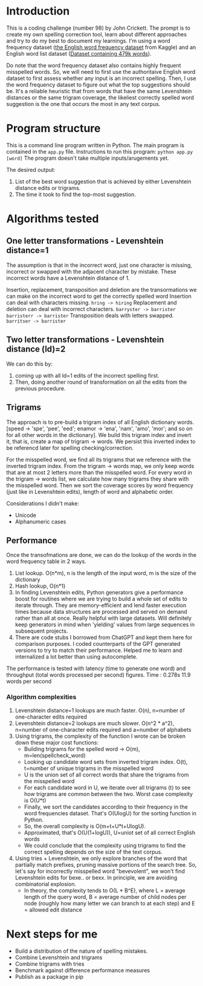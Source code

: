 # Introduction
This is a coding challenge (number 98) by John Crickett. The prompt is to create my own spelling correction tool, learn about different approaches and try to do my best to document my learnings. I'm using a word frequency dataset ([the English word frequency dataset](https://www.kaggle.com/datasets/rtatman/english-word-frequency?resource=download) from Kaggle) and an English word list dataset ([Dataset containing 479k words](https://www.kaggle.com/datasets/bwandowando/479k-english-words?select=words_alpha.txt)). 

Do note that the word frequency dataset also contains highly frequent misspelled words. So, we will need to first use the authoritaive English word dataset to first assess whether any input is an incorrect spelling. Then, I use the word frequency dataset to figure out what the top suggestions should be. It's a reliable heuristic that from words that have the same Levenshtein distances or the same trigram coverage, the likeliest correctly spelled word suggestion is the one that occurs the most in any text corpus.

# Program structure
This is a command line program written in Python. The main program is contained in the `app.py` file. Instructions to run this program:
`python app.py [word]` The program doesn't take multiple inputs/arugements yet.

The desired output:
1. List of the best word suggestion that is achieved by either Levenshtein distance edits or trigrams. 
2. The time it took to find the top-most suggestion.

# Algorithms tested
## One letter transformations - Levenshtein distance=1
The assumption is that in the incorrect word, just one character is missing, incorrect or swapped with the adjacent character by mistake. These incorrect words have a Levenshtein distance of 1.

Insertion, replacement, transposition and deletion are the transormations we can make on the incorrect word to get the correctly spelled word
Insertion can deal with characters missing. `hring -> hiring`
Replacement and deletion can deal with incorrect characters. `barryster -> barrister barristerr -> barrister`
Transposition deals with letters swapped. `barritser -> barrister`

## Two letter transformations - Levenshtein distance (ld)=2
We can do this by:
1. coming up with all ld=1 edits of the incorrect spelling first. 
2. Then, doing another round of transformation on all the edits from the previous procedure.

## Trigrams
The approach is to pre-build a trigram index of all English dictionary words. [speed -> 'spe', 'pee', 'eed'; enamor -> 'ena', 'nam', 'amo', 'mor'; and so on for all other words in the dictionary]. We build this trigram index and invert it, that is, create a map of trigram -> words. We persist this inverted index to be referencd later for spelling checking/correction.

For the misspelled word, we find all its trigrams that we reference with the inverted trigram index. From the trigram -> words map, we only keep words that are at most 2 letters more than the misspelled word. For every word in the trigram -> words list, we calculate how many trigrams they share with the misspelled word. Then we sort the coverage scores by word frequency (just like in Levenshtein edits), length of word and alphabetic order.

Considerations I didn't make:
- Unicode
- Alphanumeric cases

## Performance
Once the transofmations are done, we can do the lookup of the words in the word frequency table in 2 ways.
1. List lookup. O(n*m), n is the length of the input word, m is the size of the dictionary
2. Hash lookup, O(n*1)
3. In finding Levenshtein edits, Python generators give a performance boost for routines where we are trying to build a whole set of edits to iterate through. They are memory-efficient and lend faster execution times because data structures are processed and served on demand rather than all at once. Really helpful with large datasets. Will definitely keep generators in mind when 'yielding' values from large sequences in subsequent projects.
4. There are code stubs I borrowed from ChatGPT and kept them here for comparison purposes. I coded counterparts of the GPT generated versions to try to match their performance. Helped me to learn and internalized a lot better than using autocomplete.

The performance is tested with latency (time to generate one word) and throughput (total words processed per second) figures.
Time : 0.278s 11.9 words per second

### Algorithm complexities
1. Levenshtein distance=1 lookups are much faster. O(n), n=number of one-character edits required
2. Levenshtein distance=2 lookups are much slower. O(n^2 * a^2), n=number of one-character edits required and a=number of alphabets
3. Using trigrams, the complexity of the function I wrote can be broken down these major cost functions:
    - Building trigrams for the spelled word -> O(m), m=len(spellcheck_word)
    - Looking up candidate word sets from inverted trigram index. O(t), t=number of unique trigrams in the misspelled word
    - U is the union set of all correct words that share the trigrams from the misspelled word
    - For each candidate word in U, we iterate over all trigrams (t) to see how trigrams are common between the two. Worst case complexity is O(U*t)
    - Finally, we sort the candidates according to their frequency in the word frequencies dataset. That's O(UlogU) for the sorting function in Python.
    - So, the overall complexity is O(m+t+U*t+UlogU).
    - Approximated, that's O(U(1+logU)), U=uniot set of all correct English words
    - We could conclude that the complexity using trigrams to find the correct spelling depends on the size of the text corpus.
4. Using tries + Levenshtein, we only explore branches of the word that partially match prefixes, pruning massive portions of the search tree. So, let's say for incorrectly misspelled word "bevevolent", we won't find Levenshtein edits for bexe.. or bexx. In principle, we are avoiding combinatorial explosion.
    - In theory, the complexity tends to O(L * B^E), where L = average length of the query word, B = average number of child nodes per node (roughly how many letter we can branch to at each step) and E = allowed edit distance

# Next steps for me
- Build a distribution of the nature of spelling mistakes.
- Combine Levenshtein and trigrams
- Combine trigrams with tries
- Benchmark against difference performance measures
- Publish as a package in pip
